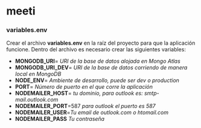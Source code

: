 # meeti

### variables.env

Crear el archivo **variables.env** en la raíz del proyecto para que la aplicación funcione. Dentro del archivo es necesario crear las siguientes variables:

* **MONGODB_URI**= _URI de la base de datos alojada en Mongo Atlas_
* **MONGODB_URI_DEV**= _URI de la base de datos corriendo de manera local en MongoDB_
* **NODE_ENV**= _Ambiente de desarrollo, puede ser *dev* o *production*_
* **PORT**= _Número de puerto en el que corre la aplicación_
* **NODEMAILER_HOST**= _tu dominio, para outlook es: smtp-mail.outlook.com_
* **NODEMAILER_PORT**=587 _para outlook el puerto es 587_
* **NODEMAILER_USER**=_Tu email de outlook.com o htomail.com_
* **NODEMAILER_PASS** _Tu contraseña_